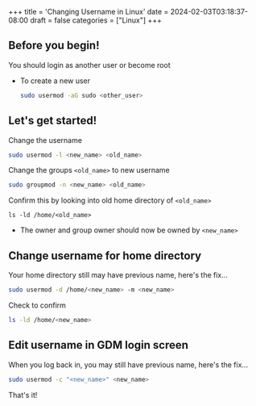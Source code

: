 +++
title = 'Changing Username in Linux'
date = 2024-02-03T03:18:37-08:00
draft = false
categories = ["Linux"]
+++

## Before you begin!

You should login as another user or become root

- To create a new user

  ```bash
  sudo usermod -aG sudo <other_user>
  ```

## Let's get started!

Change the username

```bash
sudo usermod -l <new_name> <old_name>
```

Change the groups `<old_name>` to new username

```bash
sudo groupmod -n <new_name> <old_name>
```

Confirm this by looking into old home directory of `<old_name>`

```
ls -ld /home/<old_name>
```

- The owner and group owner should now be owned by `<new_name>`

## Change username for home directory

Your home directory still may have previous name, here's the fix...

```bash
sudo usermod -d /home/<new_name> -m <new_name>
```

Check to confirm

```bash
ls -ld /home/<new_name>
```

## Edit username in GDM login screen

When you log back in, you may still have previous name, here's the fix...

```bash
sudo usermod -c "<new_name>" <new_name>
```

That's it!
